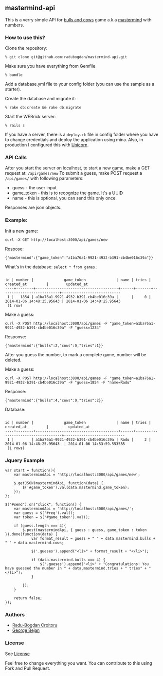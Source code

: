 ## mastermind-api

This is a verry simple API for [bulls and cows](http://en.wikipedia.org/wiki/Bulls_and_cows) game a.k.a [mastermind](http://en.wikipedia.org/wiki/Mastermind_%28board_game%29)
with numbers.

### How to use this?

Clone the repository:

```
% git clone git@github.com:radubogdan/mastermind-api.git
```

Make sure you have everything from Gemfile
```
% bundle
```

Add a database.yml file to your config folder (you can use the sample as a starter).

Create the database and migrate it:
```
% rake db:create && rake db:migrate
```

Start the WEBrick server:
```
% rails s
```

If you have a server, there is a ```deploy.rb``` file in config folder where you have to change credentials and deploy the application using mina. Also, in production
I configured this with [Unicorn](http://unicorn.bogomips.org/).


### API Calls

After you start the server on localhost, to start a new game, make a GET request at: ```/api/games/new```
To submit a guess, make POST request a ```/api/games/``` with following parameters:

* guess - the user input
* game_token - this is to recognize the game. It's a UUID
* name - this is optional, you can send this only once.

Responses are json objects.

### Example:

Init a new game: 

``` curl -X GET http://localhost:3000/api/games/new ```

Respose: 

``` {"mastermind":{"game_token":"a1ba76a1-9921-4932-b391-cb4be016c39a"}} ```

What's in the database: ```select * from games;```

```

id | number |              game_token              | name | tries |        created_at         |        updated_at
----+--------+--------------------------------------+------+-------+---------------------------+---------------------------
 1 |   1854 | a1ba76a1-9921-4932-b391-cb4be016c39a |      |     0 | 2014-01-06 14:48:25.95643 | 2014-01-06 14:48:25.95643
 (1 row)

```

Make a guess: 

``` curl -X POST http://localhost:3000/api/games -F "game_token=a1ba76a1-9921-4932-b391-cb4be016c39a" -F "guess=1234" ```

Response: 

```{"mastermind":{"bulls":2,"cows":0,"tries":1}}```

After you guess the number, to mark a complete game, number will be deleted.

Make a guess: 

``` curl -X POST http://localhost:3000/api/games -F "game_token=a1ba76a1-9921-4932-b391-cb4be016c39a" -F "guess=1854 -F "name=Radu" ```

Response: 

``` {"mastermind":{"bulls":4,"cows":0,"tries":2}} ```

Database: 

```

id | number |              game_token              | name | tries |         created_at         |         updated_at
----+--------+--------------------------------------+------+-------+----------------------------+----------------------------
 1 |        | a1ba76a1-9921-4932-b391-cb4be016c39a | Radu |     2 | 2014-01-06 14:48:25.95643  | 2014-01-06 14:53:59.553585
 (1 rows)

```

### Jquery Example 

```
var start = function(){
    var mastermindApi = 'http://localhost:3000/api/games/new';

    $.getJSON(mastermindApi, function(data) {
        $('#game_token').val(data.mastermind.game_token);
    });
};

```

```
$("#send").on("click", function() {
    var mastermindApi = 'http://localhost:3000/api/games/';
    var guess = $('#req').val();
    var token = $('#game_token').val();

    if (guess.length === 4){
        $.post(mastermindApi, { guess : guess, game_token : token }).done(function(data) {
            var format_result = guess + " " + data.mastermind.bulls + " " + data.mastermind.cows;

            $('.gueses').append("<li>" + format_result + "</li>");

            if (data.mastermind.bulls === 4) {
                $('.gueses').append("<li>" + "Congratulations! You have guessed the number in " + data.mastermind.tries + " tries" + "</li>");
            }

        });
    }

    return false;
});
```

### Authors

* [Radu-Bogdan Croitoru](https://github.com/radubogdan)
* [George Bejan](https://github.com/georgebejan)

### License

See [License](https://github.com/radubogdan/mastermind-api/blob/master/LICENSE)

Feel free to change everything you want. You can contribute to this using Fork and Pull Request.
